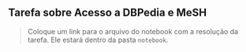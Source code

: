 ## Tarefa sobre Acesso a DBPedia e MeSH

> Coloque um link para o arquivo do notebook com a resolução da tarefa. Ele estará dentro da pasta `notebook`.
